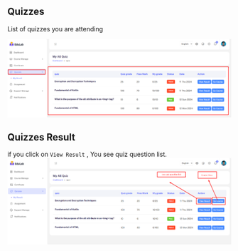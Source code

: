 ## Quizzes

List of quizzes you are attending

![src](/assets/lms/images/student-dashboard/quiz/list.png)

## Quizzes Result

if you click on `View Result` , You see quiz question list.
![src](/assets/lms/images/student-dashboard/quiz/quiz.png)

